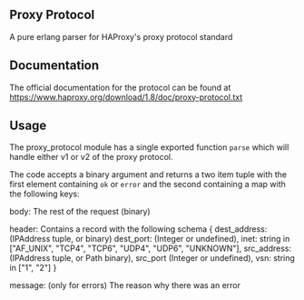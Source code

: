 ## Proxy Protocol

A pure erlang parser for HAProxy's proxy protocol standard

## Documentation

The official documentation for the protocol can be found at
https://www.haproxy.org/download/1.8/doc/proxy-protocol.txt

## Usage

The proxy_protocol module has a single exported function `parse` which
will handle either v1 or v2 of the proxy protocol.

The code accepts a binary argument and returns a two item tuple with the first element
containing `ok` or `error` and the second containing a map with the following keys:

  body: The rest of the request (binary)

  header: Contains a record with the following schema
    {
      dest_address: (IPAddress tuple, or binary)
      dest_port: (Integer or undefined),
      inet: string in ["AF_UNIX", "TCP4", "TCP6", "UDP4", "UDP6", "UNKNOWN"],
      src_address: (IPAddress tuple, or Path binary),
      src_port (Integer or undefined),
      vsn: string in ["1", "2"]
    }

  message: (only for errors)
    The reason why there was an error
